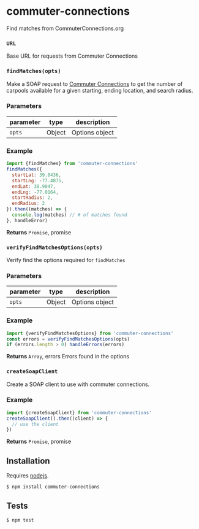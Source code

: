 # commuter-connections

Find matches from CommuterConnections.org


### `URL`

Base URL for requests from Commuter Connections


### `findMatches(opts)`

Make a SOAP request to [Commuter Connections](http://www.commuterconnections.org/) to get the number of carpools available for a given starting, ending location, and search radius.


### Parameters

| parameter | type   | description    |
| --------- | ------ | -------------- |
| `opts`    | Object | Options object |


### Example

```js
import {findMatches} from 'commuter-connections'
findMatches({
  startLat: 39.0436,
  startLng: -77.4875,
  endLat: 38.9047,
  endLng: -77.0164,
  startRadius: 2,
  endRadius: 2
}).then((matches) => {
  console.log(matches) // # of matches found
}, handleError)
```


**Returns** `Promise`, promise


### `verifyFindMatchesOptions(opts)`

Verify find the options required for `findMatches`


### Parameters

| parameter | type   | description    |
| --------- | ------ | -------------- |
| `opts`    | Object | Options object |


### Example

```js
import {verifyFindMatchesOptions} from 'commuter-connections'
const errors = verifyFindMatchesOptions(opts)
if (errors.length > 0) handleErrors(errors)
```


**Returns** `Array`, errors Errors found in the options


### `createSoapClient`

Create a SOAP client to use with commuter connections.


### Example

```js
import {createSoapClient} from 'commuter-connections'
createSoapClient().then((client) => {
  // use the client
})
```


**Returns** `Promise`, promise

## Installation

Requires [nodejs](http://nodejs.org/).

```sh
$ npm install commuter-connections
```

## Tests

```sh
$ npm test
```


